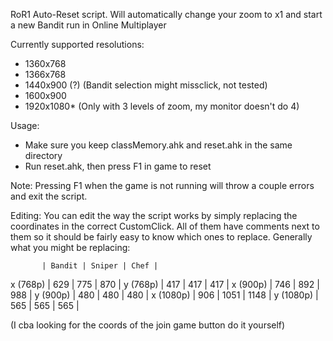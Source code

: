 RoR1 Auto-Reset script.
Will automatically change your zoom to x1 and start a new Bandit run in Online Multiplayer

Currently supported resolutions:
 - 1360x768
 - 1366x768
 - 1440x900 (?) (Bandit selection might missclick, not tested)
 - 1600x900
 - 1920x1080* (Only with 3 levels of zoom, my monitor doesn't do 4)
 
Usage:
 - Make sure you keep classMemory.ahk and reset.ahk in the same directory
 - Run reset.ahk, then press F1 in game to reset
 
Note: Pressing F1 when the game is not running will throw a couple errors and exit the script.


Editing:
You can edit the way the script works by simply replacing the coordinates in the correct CustomClick.
All of them have comments next to them so it should be fairly easy to know which ones to replace.
Generally what you might be replacing:

           | Bandit | Sniper | Chef |
 x (768p)  |  629   |   775  |  870 |
 y (768p)  |  417   |   417  |  417 |
 x (900p)  |  746   |   892  |  988 |
 y (900p)  |  480   |   480  |  480 |
 x (1080p) |  906   |  1051  | 1148 |
 y (1080p) |  565   |   565  |  565 |
 
(I cba looking for the coords of the join game button do it yourself)
